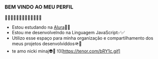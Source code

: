 ### BEM VINDO AO MEU PERFIL
🐊🐊🐊🐊🐊🐊🐊🐊🐊🐊🐊🐊🐊
- Estou estudando na [Alura](https://www.alura.com.br)📗🌿
- Estou me desenvolvelndo na Linguagem JavaScript✅✅
- Utilizo esse espaço para minha organização e compartilhamento dos meus projetos desenvolviddos🪖🫃
- te amo nicki minaj👽💚
!()[https://tenor.com/bRY1c.gif]
